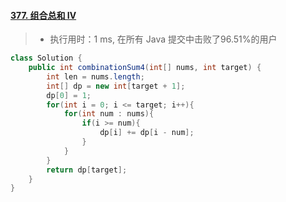 #### [377. 组合总和 Ⅳ](https://leetcode-cn.com/problems/combination-sum-iv/)

> - 执行用时：1 ms, 在所有 Java 提交中击败了96.51%的用户

```java
class Solution {
    public int combinationSum4(int[] nums, int target) {
        int len = nums.length;
        int[] dp = new int[target + 1];
        dp[0] = 1;
        for(int i = 0; i <= target; i++){
            for(int num : nums){
                if(i >= num){
                    dp[i] += dp[i - num];
                }
            }
        }
        return dp[target];
    }
}
```

